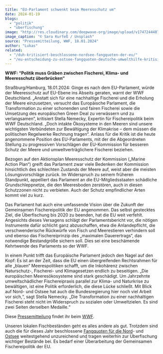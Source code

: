 ```yaml
---
title: "EU-Parlament schwenkt beim Meeresschutz um"
date: 2024-01-19
blogs: 
  - "politik"
  - "überfischung"
image: "http://res.cloudinary.com/deepwave-org/image/upload/v1747244487/deepwave.org/EU_Parlament_Flagge_Sara_Kurfess_Unsplash-scaled.jpg"
image_caption: "© Sara Kurfeß / Unsplash"
source: "Pressemitteilung, WWF, 18.01.2024"
author: "Lukas"
related: 
  - "/duh-kritisiert-beschlossene-nordsee-fangquoten-der-eu/"
  - "/eu-entscheidung-zu-ostsee-fangquoten-deutsche-umwelthilfe-kritisiert-beschluesse-als-unzureichend/"
---
```


**WWF: “Politik muss Gräben zwischen Fischerei, Klima- und Meeresschutz überbrücken“**

Straßburg/Hamburg, 18.01.2024: Ginge es nach dem EU-Parlament, würde der Meeresschutz auf EU-Ebene ins Abseits geraten, warnt der WWF Deutschland. „Anstatt sich für eine nachhaltige Fischerei und die Erholung der Meere einzusetzen, versucht das Europäische Parlament, die Transformation zu einer schonenden und fairen Fischerei sowie die Umsetzung des europäischen Green Deal zu verwässern und zu verlangsamen“, kritisiert Stella Nemecky, Expertin für Fischereipolitik beim WWF Deutschland. „Doch intakte Ökosysteme in den Meeren sind unsere wichtigsten Verbündeten zur Bewältigung der Klimakrise – dem müssen die politischen Regelwerke Rechnung tragen“. Anlass für die Kritik ist die heute angenommene Position des EU-Parlaments, mit der die Abgeordneten Stellung zu progressiven Vorschlägen der EU-Kommission für besseren Schutz der Meere und umweltverträglichere Fischerei beziehen.

Bezogen auf den Aktionsplan Meeresschutz der Kommission („Marine Action Plan“) greift das Parlament zwar viele Bedenken der Kommission hinsichtlich des schlechten Zustands der Meere auf, weist aber die meisten Lösungsvorschläge zurück. Im Widerspruch zu seinem früheren Standpunkt, appelliert das Parlament an die EU-Mitgliedsstaaten schädliche Grundschleppnetze, die den Meeresboden zerstören, auch in diesen Schutzzonen nicht zu verbieten. Auch der Schutz empfindlicher Arten kommt viel zu kurz.

Das Parlament hat auch eine umfassende Vision über die Zukunft der Gemeinsamen Fischereipolitik der EU angenommen. Das selbst gestecktes Ziel, die Überfischung bis 2020 zu beenden, hat die EU weit verfehlt. Angesichts dieses Versagens schlägt der Parlamentsbericht vor, die nötigen Instrumente dafür schlicht ganz abzuschaffen, etwa die Anlandepflicht, die verschwenderische Rückwürfe von Fisch und Meerestieren verhindern soll und ebenso das Fischereiprinzip des „maximalen Dauerertrags“, das notwendige Bestandgröße sichern soll. Dies sei eine beschämende Kehrtwende des Parlaments so der WWF.

In einem Punkt trifft das Europäische Parlament jedoch den Nagel auf den Kopf: Es ist an der Zeit, dass die EU einen übergreifenden Rechtsrahmen für alle „blauen“ Meerespolitiken schafft, um die Inkohärenz zwischen Naturschutz-, Fischerei- und Klimagesetzen endlich zu beseitigen. „Die europäischen Meeresökosysteme sind stark geschädigt. Um Jahrzehnte umweltschädlicher Fischereipraxis parallel zur Klima- und Naturkrise zu bewältigen, ist eine Politik erforderlich, die diese Lücke schließt. Mit Blick auf Nord- und Ostsee hat auch die Bundesregierung hier noch viel Arbeit vor sich,“, sagt Stella Nemecky. „Die Transformation zu einer nachhaltigen Fischerei steht nicht im Widerspruch zu sozialen oder Umweltzielen. Es sind zwei Seiten derselben Medaille.“

Diese [Pressemitteilung](https://www.wwf.de/2024/januar/eu-parlament-schwenkt-beim-meeresschutz-um) findet ihr beim [WWF](https://www.wwf.de/).

Unseren lokalen Fischbeständen geht es alles andere als gut. Trotzdem sind auch die für dieses Jahr beschlossene [Fangquoten für die Nord](https://www.deepwave.org/duh-kritisiert-beschlossene-nordsee-fangquoten-der-eu/)\- und [Ostsee](https://www.deepwave.org/eu-entscheidung-zu-ostsee-fangquoten-deutsche-umwelthilfe-kritisiert-beschluesse-als-unzureichend/) weitestgehend unzureichend und tragen weiterhin zur Überfischung wichtiger Bestände bei. Es bedarf einer Überarbeitung der Gemeinsamen Fischereipolitik der EU.
